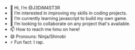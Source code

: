 - 👋 Hi, I’m @J3DiM4ST3R
- 👀 I’m interested in improving my skills in coding projects.
- 🌱 I’m currently learning javascript to build my own game.
- 💞️ I’m looking to collaborate on any project that's available.
- 📫 How to reach me hmu on here!
- 😄 Pronouns: Ninja/Shinobi
- ⚡ Fun fact: I rap.

<!---
J3DiM4ST3R/J3DiM4ST3R is a ✨ special ✨ repository because its `README.md` (this file) appears on your GitHub profile.
You can click the Preview link to take a look at your changes.
--->
